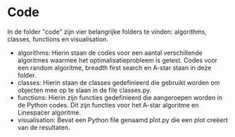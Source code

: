 # Code
In de folder "code" zijn vier belangrijke folders te vinden: algorithms, classes, functions en visualisation.

* algorithms: Hierin staan de codes voor een aantal verschillende algoritmes waarmee het optimalisatieprobleem is getest. Codes voor een random algoritme, breadth first search en A-star staan in deze folder.
* classes: Hierin staan de classes gedefinieerd die gebruikt worden om objecten mee op te slaan in de file classes.py.
* functions: Hierin zijn functies gedefinieerd die aangeroepen worden in de Python codes. Dit zijn functies voor het A-star algoritme en Linespacer algoritme.
* visualisation: Bevat een Python file genaamd plot.py die een plot creëert van de resultaten.